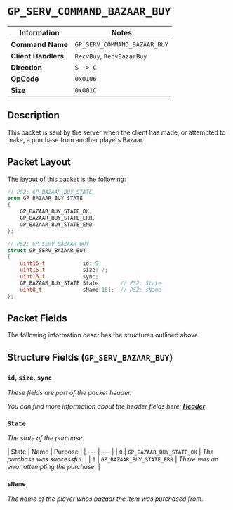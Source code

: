 # `GP_SERV_COMMAND_BAZAAR_BUY`

| Information               | Notes |
|---                        |---    |
| **Command Name**          | `GP_SERV_COMMAND_BAZAAR_BUY` |
| **Client Handlers**       | `RecvBuy`, `RecvBazarBuy` |
| **Direction**             | `S -> C` |
| **OpCode**                | `0x0106` |
| **Size**                  | `0x001C` |

## Description

This packet is sent by the server when the client has made, or attempted to make, a purchase from another players Bazaar.

## Packet Layout

The layout of this packet is the following:

```cpp
// PS2: GP_BAZAAR_BUY_STATE
enum GP_BAZAAR_BUY_STATE
{
    GP_BAZAAR_BUY_STATE_OK,
    GP_BAZAAR_BUY_STATE_ERR,
    GP_BAZAAR_BUY_STATE_END
};

// PS2: GP_SERV_BAZAAR_BUY
struct GP_SERV_BAZAAR_BUY
{
    uint16_t            id: 9;
    uint16_t            size: 7;
    uint16_t            sync;
    GP_BAZAAR_BUY_STATE State;      // PS2: State
    uint8_t             sName[16];  // PS2: sName
};
```

## Packet Fields

The following information describes the structures outlined above.

## Structure Fields (`GP_SERV_BAZAAR_BUY`)

### `id`, `size`, `sync`

_These fields are part of the packet header._

_You can find more information about the header fields here: [**Header**](/world/HEADER.md)_

### `State`

_The state of the purchase._

| State | Name | Purpose |
| --- | --- |
| `0` | `GP_BAZAAR_BUY_STATE_OK`    | _The purchase was successful._ |
| `1` | `GP_BAZAAR_BUY_STATE_ERR`   | _There was an error attempting the purchase._ |

### `sName`

_The name of the player whos bazaar the item was purchased from._
